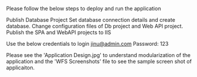 Please follow the below steps to deploy and run the application

Publish Database Project
Set database connection details and create database.
Change configuration files of Db project and Web API project.
Publish the SPA and WebAPI projects to IIS

Use the below credentials to login
jinu@admin.com
Password: 123

Please see the 'Application Design.jpg' to understand modularization of the application and the 'WFS Screenshots' file to see the sample screen shot of applicaiton.

